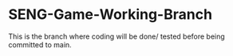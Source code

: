 # SENG-Game-Working-Branch
This is the branch where coding will be done/ tested before being committed to main.
